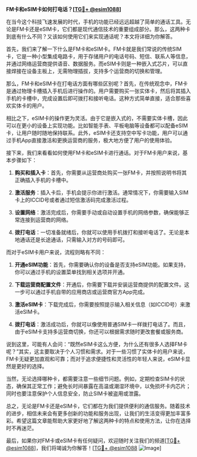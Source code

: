 **FM卡和eSIM卡如何打电话？[[TG💪+ @esim1088](https://t.me/s/esim1088)]**

在当今这个科技飞速发展的时代，手机的功能已经远远超越了简单的通话工具。无论是FM卡还是eSIM卡，它们都是现代通信技术的重要组成部分。那么，这两种卡到底有什么不同？又该如何使用它们来实现通话呢？本文将详细为你解答。

首先，我们来了解一下什么是FM卡和eSIM卡。FM卡就是我们常说的传统SIM卡，它是一种小型集成电路卡，用于存储用户的电话号码、短信、联系人等信息，并通过网络运营商提供语音、数据服务。而eSIM卡则是一种嵌入式芯片，可以直接焊接在设备主板上，无需物理插拔，支持多个运营商的切换和管理。

那么，FM卡和eSIM卡在打电话方面有哪些区别呢？首先，在传统观念中，FM卡是通过物理卡槽插入手机后进行操作的。用户需要购买一张实体卡，然后将其插入手机的卡槽中，完成设置后即可拨打和接听电话。这种方式简单直接，适合那些喜欢实体卡的用户。

相比之下，eSIM卡的操作更为灵活。由于它是嵌入式的，不需要实体卡槽，因此可以在更小的设备上实现功能。比如智能手表、平板电脑等设备都可以配备eSIM卡，让用户随时随地保持联系。此外，eSIM卡还支持空中写卡功能，用户可以通过手机App直接激活和更换运营商的服务，极大地方便了用户的使用体验。

接下来，我们来看看如何使用FM卡和eSIM卡进行通话。对于FM卡用户来说，基本步骤如下：

1. **购买和插入卡**：首先，你需要从运营商处购买一张FM卡，并按照说明书将其正确插入手机的卡槽中。
   
2. **激活服务**：插入卡后，手机会提示你进行激活。通常情况下，你需要输入SIM卡上的ICCID号或者通过短信激活码完成激活过程。

3. **设置网络**：激活完成后，你需要手动或自动设置手机的网络参数，确保能够正常连接到运营商的网络。

4. **拨打电话**：一切准备就绪后，你就可以使用手机拨打和接听电话了。无论是本地通话还是长途通话，只需输入对方的号码即可。

而对于eSIM卡用户来说，流程则略有不同：

1. **开通eSIM功能**：首先，你需要确认你的设备是否支持eSIM功能。如果支持，你可以通过手机的设置菜单找到相关选项并开通。

2. **下载运营商配置文件**：开通后，你需要下载并安装运营商提供的配置文件。这一步可以通过手机自带的应用商店或运营商官方App完成。

3. **激活eSIM卡**：下载完成后，你需要按照提示输入相关信息（如ICCID号）来激活eSIM卡。

4. **拨打电话**：激活成功后，你就可以像使用普通SIM卡一样拨打电话了。而且，由于eSIM卡支持多运营商切换，你还可以根据需求随时更改套餐或服务商。

说到这里，可能有人会问：“既然eSIM卡这么方便，为什么还有很多人选择FM卡呢？”其实，这主要取决于个人习惯和需求。对于一些习惯了实体卡的用户来说，FM卡无疑更加直观和可靠；而对于追求便捷性和灵活性的年轻人来说，eSIM卡显然是更好的选择。

当然，无论选择哪种卡，都需要注意一些细节问题。例如，定期检查SIM卡的状态，确保其正常工作；避免长时间暴露在高温或潮湿环境中，以免损坏卡内芯片；同时也要注意保护个人信息安全，防止SIM卡被盗用或泄露。

总之，无论是FM卡还是eSIM卡，它们都在为我们提供便利的通信服务。随着技术的进步，相信未来会有更多创新的功能和服务出现，让我们的生活变得更加丰富多彩。希望这篇文章能帮助大家更好地了解这两种卡的特点和使用方法，让你在选择时不再迷茫。

最后，如果你对FM卡或eSIM卡有任何疑问，欢迎随时关注我们的频道[[TG💪+ @esim1088](https://t.me/s/esim1088)]，我们将竭诚为你解答！[[TG💪+ @esim1088](https://t.me/s/esim1088) ![Image](https://i.postimg.cc/4NQfJmqS/Snipaste-2025-05-13-00-14-12.png)]